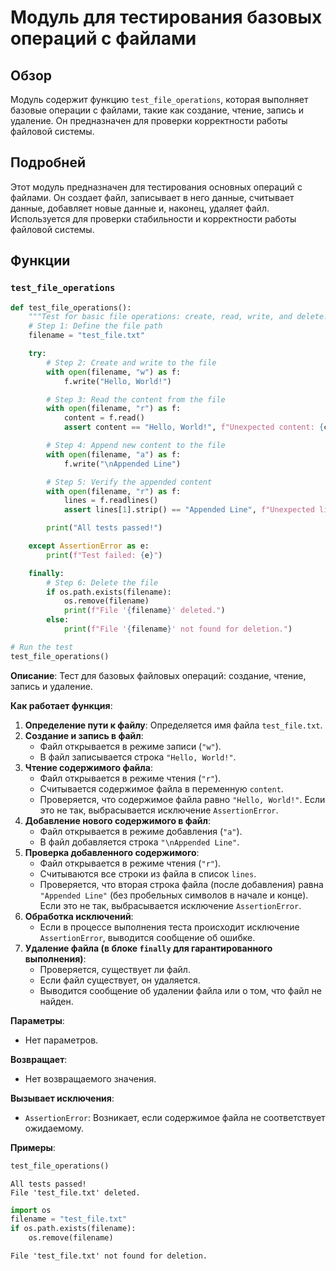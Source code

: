 # Модуль для тестирования базовых операций с файлами

## Обзор

Модуль содержит функцию `test_file_operations`, которая выполняет базовые операции с файлами, такие как создание, чтение, запись и удаление. Он предназначен для проверки корректности работы файловой системы.

## Подробней

Этот модуль предназначен для тестирования основных операций с файлами. Он создает файл, записывает в него данные, считывает данные, добавляет новые данные и, наконец, удаляет файл. Используется для проверки стабильности и корректности работы файловой системы.

## Функции

### `test_file_operations`

```python
def test_file_operations():
    """Test for basic file operations: create, read, write, and delete."""
    # Step 1: Define the file path
    filename = "test_file.txt"

    try:
        # Step 2: Create and write to the file
        with open(filename, "w") as f:
            f.write("Hello, World!")

        # Step 3: Read the content from the file
        with open(filename, "r") as f:
            content = f.read()
            assert content == "Hello, World!", f"Unexpected content: {content}"

        # Step 4: Append new content to the file
        with open(filename, "a") as f:
            f.write("\nAppended Line")

        # Step 5: Verify the appended content
        with open(filename, "r") as f:
            lines = f.readlines()
            assert lines[1].strip() == "Appended Line", f"Unexpected line: {lines[1].strip()}"

        print("All tests passed!")

    except AssertionError as e:
        print(f"Test failed: {e}")

    finally:
        # Step 6: Delete the file
        if os.path.exists(filename):
            os.remove(filename)
            print(f"File '{filename}' deleted.")
        else:
            print(f"File '{filename}' not found for deletion.")

# Run the test
test_file_operations()
```

**Описание**: Тест для базовых файловых операций: создание, чтение, запись и удаление.

**Как работает функция**:
1. **Определение пути к файлу**: Определяется имя файла `test_file.txt`.
2. **Создание и запись в файл**:
   - Файл открывается в режиме записи (`"w"`).
   - В файл записывается строка `"Hello, World!"`.
3. **Чтение содержимого файла**:
   - Файл открывается в режиме чтения (`"r"`).
   - Считывается содержимое файла в переменную `content`.
   - Проверяется, что содержимое файла равно `"Hello, World!"`. Если это не так, выбрасывается исключение `AssertionError`.
4. **Добавление нового содержимого в файл**:
   - Файл открывается в режиме добавления (`"a"`).
   - В файл добавляется строка `"\nAppended Line"`.
5. **Проверка добавленного содержимого**:
   - Файл открывается в режиме чтения (`"r"`).
   - Считываются все строки из файла в список `lines`.
   - Проверяется, что вторая строка файла (после добавления) равна `"Appended Line"` (без пробельных символов в начале и конце). Если это не так, выбрасывается исключение `AssertionError`.
6. **Обработка исключений**:
   - Если в процессе выполнения теста происходит исключение `AssertionError`, выводится сообщение об ошибке.
7. **Удаление файла (в блоке `finally` для гарантированного выполнения)**:
   - Проверяется, существует ли файл.
   - Если файл существует, он удаляется.
   - Выводится сообщение об удалении файла или о том, что файл не найден.

**Параметры**:
- Нет параметров.

**Возвращает**:
- Нет возвращаемого значения.

**Вызывает исключения**:
- `AssertionError`: Возникает, если содержимое файла не соответствует ожидаемому.

**Примеры**:
```python
test_file_operations()
```
```
All tests passed!
File 'test_file.txt' deleted.
```
```python
import os
filename = "test_file.txt"
if os.path.exists(filename):
    os.remove(filename)
```
```
File 'test_file.txt' not found for deletion.